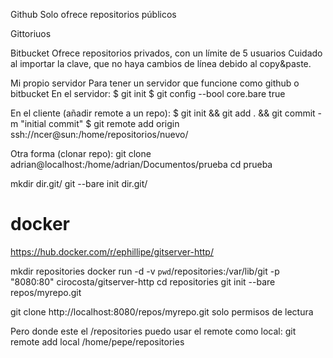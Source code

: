 Github
Solo ofrece repositorios públicos

Gittoriuos


Bitbucket
Ofrece repositorios privados, con un límite de 5 usuarios
Cuidado al importar la clave, que no haya cambios de línea debido al copy&paste.


Mi propio servidor
Para tener un servidor que funcione como github o bitbucket
En el servidor:
	$ git init
	$ git config --bool core.bare true

En el cliente (añadir remote a un repo):
	$ git init && git add . && git commit -m "initial commit"
	$ git remote add origin ssh://ncer@sun:/home/repositorios/nuevo/

Otra forma (clonar repo):
  git clone adrian@localhost:/home/adrian/Documentos/prueba
  cd prueba



mkdir dir.git/
git --bare init dir.git/



# docker
https://hub.docker.com/r/ephillipe/gitserver-http/

mkdir repositories
docker run -d -v `pwd`/repositories:/var/lib/git -p "8080:80" cirocosta/gitserver-http
cd repositories
git init --bare repos/myrepo.git

git clone http://localhost:8080/repos/myrepo.git
solo permisos de lectura

Pero donde este el /repositories puedo usar el remote como local:
git remote add local /home/pepe/repositories
